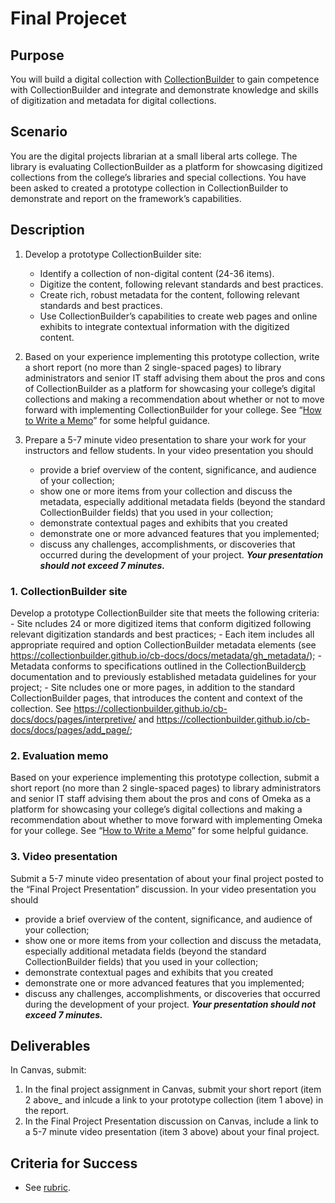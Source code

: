 [cb]: https://collectionbuilder.github.io "CollectionBuilder"
# Final Projecet

## Purpose
You will build a digital collection with [CollectionBuilder][cb] to gain competence with CollectionBuilder and integrate and demonstrate knowledge and skills of digitization and metadata for digital collections.

## Scenario
You are the digital projects librarian at a small liberal arts college. The library is evaluating CollectionBuilder as a platform for showcasing digitized collections from the college’s libraries and special collections. You have been asked to created a prototype collection in CollectionBuilder to demonstrate and report on the framework’s capabilities.

## Description

1. Develop a prototype CollectionBuilder site:
	- Identify a collection of non-digital content (24-36 items).
	- Digitize the content, following relevant standards and best practices.
	- Create rich, robust metadata for the content, following relevant standards and best practices.
	- Use CollectionBuilder’s capabilities to create web pages and online exhibits to integrate contextual information with the digitized content.
	
2. Based on your experience implementing this prototype collection, write a short report (no more than 2 single-spaced pages) to library administrators and senior IT staff advising them about the pros and cons of CollectionBuilder as a platform for showcasing your college’s digital collections and making a recommendation about whether or not to move forward with implementing CollectionBuilder for your college. See “[How to Write a Memo](https://www.grammarly.com/blog/how-to-write-memo/)” for some helpful guidance.

3. Prepare a 5-7 minute video presentation to share your work for your instructors and fellow students. In your video presentation you should 
	- provide a brief overview of the content, significance, and audience of your collection; 
	- show one or more items from your collection and discuss the metadata, especially additional metadata fields (beyond the standard CollectionBuilder fields) that you used in your collection;
	- demonstrate contextual pages and exhibits that you created
	- demonstrate one or more advanced features that you implemented;  
	- discuss any challenges, accomplishments, or discoveries that occurred during the development of your project.
	**_Your presentation should not exceed 7 minutes._**

### 1. CollectionBuilder site

Develop a prototype CollectionBuilder site that meets the following criteria:	
	- Site ncludes 24 or more digitized items that conform digitized following relevant digitization standards and best practices;
	- Each item includes all appropriate required and option CollectionBuilder metadata elements (see <https://collectionbuilder.github.io/cb-docs/docs/metadata/gh_metadata/>); 
	- Metadata conforms to specifications outlined in the CollectionBuilder[cb] documentation and to previously established metadata guidelines for your project;
	- Site ncludes one or more pages, in addition to the standard CollectionBuilder pages, that introduces the content and context of the collection. See <https://collectionbuilder.github.io/cb-docs/docs/pages/interpretive/> and <https://collectionbuilder.github.io/cb-docs/docs/pages/add_page/>;

### 2. Evaluation memo

Based on your experience implementing this prototype collection, submit a short report (no more than 2 single-spaced pages) to library administrators and senior IT staff advising them about the pros and cons of Omeka as a platform for showcasing your college’s digital collections and making a recommendation about whether to move forward with implementing Omeka for your college. See “[How to Write a Memo](https://www.grammarly.com/blog/how-to-write-memo/)” for some helpful guidance.

### 3. Video presentation

Submit a 5-7 minute video presentation of about your final project posted to the “Final Project Presentation” discussion. In your video presentation you should 
- provide a brief overview of the content, significance, and audience of your collection; 
- show one or more items from your collection and discuss the metadata, especially additional metadata fields (beyond the standard CollectionBuilder fields) that you used in your collection;
- demonstrate contextual pages and exhibits that you created
- demonstrate one or more advanced features that you implemented;  
- discuss any challenges, accomplishments, or discoveries that occurred during the development of your project.
**_Your presentation should not exceed 7 minutes._**

## Deliverables

In Canvas, submit:

1. In the final project assignment in Canvas, submit your short report (item 2 above_ and inlcude a link to your prototype collection (item 1 above) in the report.
2. In the Final Project Presentation discussion on Canvas, include a link to a 5-7 minute video presentation (item 3 above) about your final project.

## Criteria for Success

- See [rubric](rubric_final_project.md).

